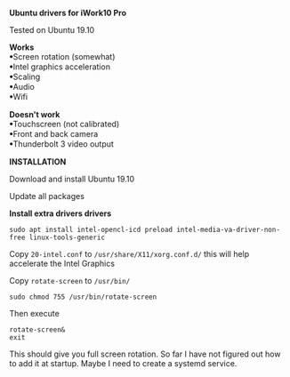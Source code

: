 <b>Ubuntu drivers for iWork10 Pro</b>

Tested on Ubuntu 19.10

<p><b>Works</b><br>
ꔷScreen rotation (somewhat)<br>
ꔷIntel graphics acceleration<br>
ꔷScaling<br>
ꔷAudio<br>
ꔷWifi</p>

<p><b>Doesn't work</b><br>
ꔷTouchscreen (not calibrated)<br>
ꔷFront and back camera<br>
ꔷThunderbolt 3 video output</p>


<b>INSTALLATION</b>

Download and install Ubuntu 19.10

Update all packages

<b>Install extra drivers drivers</b>

`sudo apt install intel-opencl-icd preload intel-media-va-driver-non-free linux-tools-generic`

Copy `20-intel.conf` to `/usr/share/X11/xorg.conf.d/` this will help accelerate the Intel Graphics

Copy `rotate-screen` to `/usr/bin/`

`sudo chmod 755 /usr/bin/rotate-screen`

Then execute 

`rotate-screen&`<br>
`exit`

This should give you full screen rotation. So far I have not figured out how to add it at startup. Maybe I need to create a systemd service.
